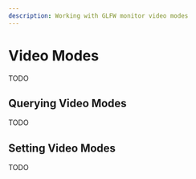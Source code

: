 ```yaml
---
description: Working with GLFW monitor video modes
---
```


# Video Modes

TODO

## Querying Video Modes

TODO

## Setting Video Modes

TODO
